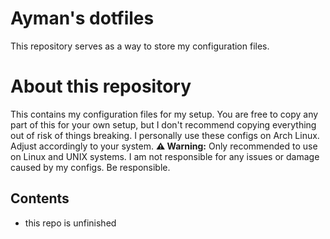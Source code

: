 # Ayman's dotfiles
This repository serves as a way to store my configuration files.

# About this repository
This contains my configuration files for my setup. You are free to copy any part of this for your own setup, but I don't recommend copying everything out of risk of things breaking. I personally use these configs on Arch Linux. Adjust accordingly to your system.
**⚠️ Warning:** Only recommended to use on Linux and UNIX systems. I am not responsible for any issues or damage caused by my configs. Be responsible.

## Contents
- this repo is unfinished
